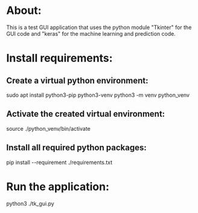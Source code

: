 # About:
This is a test GUI application that uses the python module "Tkinter" for the GUI code and "keras"
for the machine learning and prediction code.

# Install requirements:
## Create a virtual python environment:
sudo apt install python3-pip python3-venv
python3 -m venv python_venv

## Activate the created virtual environment:
source ./python_venv/bin/activate

## Install all required python packages:
pip install --requirement ./requirements.txt

# Run the application:
python3 ./tk_gui.py

